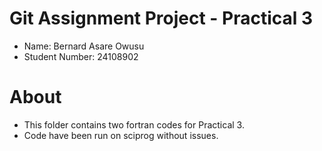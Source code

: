 # Git Assignment Project - Practical 3

* Name: Bernard Asare Owusu
* Student Number: 24108902

# About

* This folder contains two fortran codes for Practical 3.
* Code have been run on sciprog without issues.

